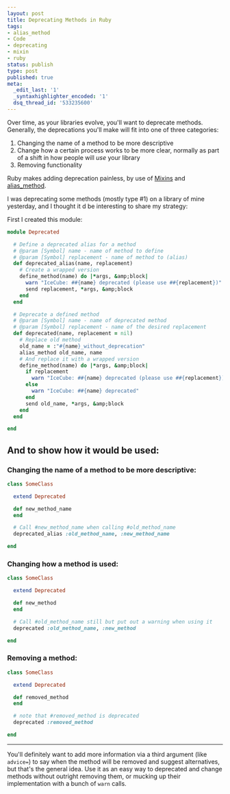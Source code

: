 ```yaml
---
layout: post
title: Deprecating Methods in Ruby
tags:
- alias_method
- Code
- deprecating
- mixin
- ruby
status: publish
type: post
published: true
meta:
  _edit_last: '1'
  _syntaxhighlighter_encoded: '1'
  dsq_thread_id: '533235600'
---
```

Over time, as your libraries evolve, you'll want to deprecate methods. Generally, the deprecations you'll make will fit into one of three categories:
<ol>
	<li>Changing the name of a method to be more descriptive</li>
	<li>Change how a certain process works to be more clear, normally as part of a shift in how people will <em>use</em> your library</li>
	<li>Removing functionality</li>
</ol>
Ruby makes adding deprecation painless, by use of <a href="http://en.wikipedia.org/wiki/Mixin">Mixins</a> and <a href="http://www.leonardoborges.com/writings/2008/08/07/why-i-like-ruby-1-alias_method/">alias_method</a>.

I was deprecating some methods (mostly type #1) on a library of mine yesterday, and I thought it d be interesting to share my strategy:

First I created this module:

``` ruby
module Deprecated

  # Define a deprecated alias for a method
  # @param [Symbol] name - name of method to define
  # @param [Symbol] replacement - name of method to (alias)
  def deprecated_alias(name, replacement)
    # Create a wrapped version
    define_method(name) do |*args, &amp;block|
      warn "IceCube: ##{name} deprecated (please use ##{replacement})"
      send replacement, *args, &amp;block
    end
  end

  # Deprecate a defined method
  # @param [Symbol] name - name of deprecated method
  # @param [Symbol] replacement - name of the desired replacement
  def deprecated(name, replacement = nil)
    # Replace old method
    old_name = :"#{name}_without_deprecation"
    alias_method old_name, name
    # And replace it with a wrapped version
    define_method(name) do |*args, &amp;block|
      if replacement
        warn "IceCube: ##{name} deprecated (please use ##{replacement})"
      else
        warn "IceCube: ##{name} deprecated"
      end
      send old_name, *args, &amp;block
    end
  end

end
```

## And to show how it would be used:

### Changing the name of a method to be more descriptive:

``` ruby
class SomeClass

  extend Deprecated

  def new_method_name
  end

  # Call #new_method_name when calling #old_method_name
  deprecated_alias :old_method_name, :new_method_name

end
```

### Changing how a method is used:

``` ruby
class SomeClass

  extend Deprecated

  def new_method
  end

  # Call #old_method_name still but put out a warning when using it
  deprecated :old_method_name, :new_method

end
```

### Removing a method:

``` ruby
class SomeClass

  extend Deprecated

  def removed_method
  end

  # note that #removed_method is deprecated
  deprecated :removed_method

end
```

---

You'll definitely want to add more information via a third argument (like <code>advice=</code>) to say when the method will be removed and suggest alternatives, but that's the general idea. Use it as an easy way to deprecated and change methods without outright removing them, or mucking up their implementation with a bunch of <code>warn</code> calls.
